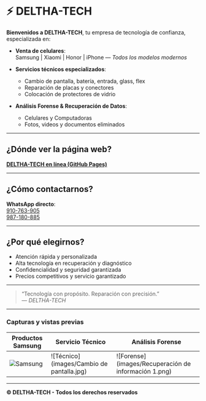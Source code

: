 # ⚡ DELTHA-TECH

**Bienvenidos a DELTHA-TECH**, tu empresa de tecnología de confianza, especializada en:

- **Venta de celulares**:  
  Samsung | Xiaomi | Honor | iPhone — *Todos los modelos modernos*

- **Servicios técnicos especializados**:
  - Cambio de pantalla, batería, entrada, glass, flex
  - Reparación de placas y conectores
  - Colocación de protectores de vidrio

- **Análisis Forense & Recuperación de Datos**:
  - Celulares y Computadoras
  - Fotos, videos y documentos eliminados

---

## ¿Dónde ver la página web?

[**DELTHA-TECH en línea (GitHub Pages)**](https://deltha-tech.github.io)

---

## ¿Cómo contactarnos?

**WhatsApp directo**:  
[910-763-905](https://wa.me/51910763905)  
[987-180-885](https://wa.me/51987180885)

---

## ¿Por qué elegirnos?

- Atención rápida y personalizada  
- Alta tecnología en recuperación y diagnóstico  
- Confidencialidad y seguridad garantizada  
- Precios competitivos y servicio garantizado

---

> “Tecnología con propósito. Reparación con precisión.”  
> — *DELTHA-TECH*

---

### Capturas y vistas previas

| Productos Samsung | Servicio Técnico | Análisis Forense |
|-------------------|------------------|------------------|
| ![Samsung](images/A25.png) | ![Técnico](images/Cambio de pantalla.jpg) | ![Forense](images/Recuperación de información 1.png) |

---

**© DELTHA-TECH - Todos los derechos reservados**
